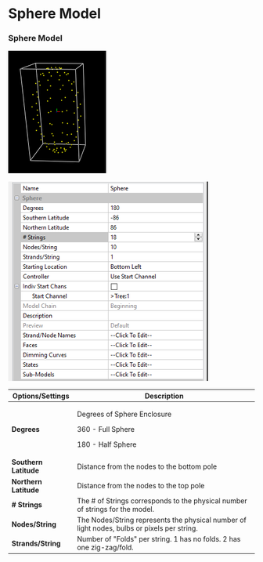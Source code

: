 # Sphere Model

### Sphere Model

![](<../../../.gitbook/assets/image (521).png>)



![](<../../../.gitbook/assets/image (297).png>)



| **Options/Settings**  | **Description**                                                                             |
| --------------------- | ------------------------------------------------------------------------------------------- |
| **Degrees**           | <p>Degrees of Sphere Enclosure</p><p>360 - Full Sphere</p><p>180 - Half Sphere</p>          |
| **Southern Latitude** | Distance from the nodes to the bottom pole                                                  |
| **Northern Latitude** | Distance from the nodes to the top pole                                                     |
| **# Strings**         | The # of Strings corresponds to the physical number of strings for the model.               |
| **Nodes/String**      | The Nodes/String represents the physical number of light nodes, bulbs or pixels per string. |
| **Strands/String**    | Number of "Folds" per string. 1 has no folds. 2 has one zig-zag/fold.                       |
